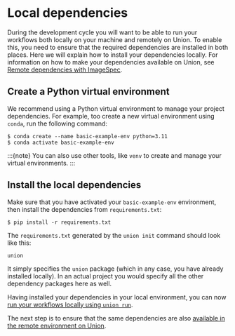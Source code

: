 # Local dependencies

During the development cycle you will want to be able to run your workflows both locally on your machine and remotely on Union.
To enable this, you need to ensure that the required dependencies are installed in both places.
Here we will explain how to install your dependencies locally.
For information on how to make your dependencies available on Union, see [Remote dependencies with ImageSpec](./remote-dependencies-with-image-spec.md).

## Create a Python virtual environment

We recommend using a Python virtual environment to manage your project dependencies.
For example, too create a new virtual environment using `conda`, run the following command:

```{code-block} shell
$ conda create --name basic-example-env python=3.11
$ conda activate basic-example-env
```
:::{note}
You can also use other tools, like `venv` to create and manage your virtual environments.
:::

## Install the local dependencies

Make sure that you have activated your `basic-example-env` environment, then install the dependencies from `requirements.txt`:

```{code-block} shell
$ pip install -r requirements.txt
```

The `requirements.txt` generated by the `union init` command should look like this:

```{code-block} shell
union
```

It simply specifies the `union` package (which in any case, you have already installed locally).
In an actual project you would specify all the other dependency packages here as well.

Having installed your dependencies in your local environment, you can now [run your workflows locally using `union run`](./running-your-code.md).

The next step is to ensure that the same dependencies are also [available in the remote environment on Union](./remote-dependencies-with-image-spec.md).
